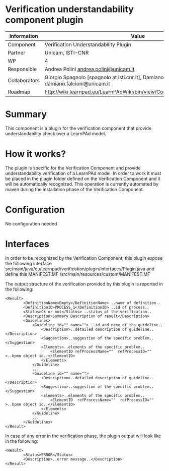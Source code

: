 Verification understandability component plugin
====================

Information   | Value
------------- | --------
Component     | Verification Understandability Plugin
Partner       | Unicam, ISTI-CNR
WP            | 4
Responsible   | Andrea Polini <andrea.polini@unicam.it>
Collaborators | Giorgio Spagnolo [spagnolo at isti.cnr.it],  Damiano Falcioni <damiano.falcioni@unicam.it> 
Roadmap       | http://wiki.learnpad.eu/LearnPAdWiki/bin/view/Component/Model+Verification

# Summary
This component is a plugin for the verification component that provide understandability check over a LearnPAd model.

# How it works?
The plugin is specific for the Verification Component and provide understandability verification of a LearnPAd model. In order to work it must be placed in the plugin folder defined on the Verification Component and it will be automatically recognized.
This operation is currently automated by maven during the installation phase of the Verification Component.

# Configuration
No configuration needed

# Interfaces
In order to be recognized by the Verification Component, this plugin expose the following interface src/main/java/eu/learnpad/verification/plugin/interfaces/Plugin.java 
and define this MANIFEST.MF /src/main/resources/custom/MANIFEST.MF

The output structure of the verification provided by this plugin is reported in the following:

	<Result>
			<DefinitionName>Empty</DefinitionName> ..name of definition..
   			<DefinitionID>PROCESS_1</DefinitionID> ..id of process..
			<Status>Ok or not</Status> ..status of the verification..
			<Description>Summary Description of result</Description>
			<Guidelines>
				<Guideline id="" name=""> ..id and name of the guideline..
					<Description>..detailed description of guideline..</Description>
					<Suggestion>..suggestion of the specific problem..</Suggestion>
					<Elements>..elements of the specific problem..
						<ElementID refProcessName=""  refProcessID="" >..bpmn object id..</ElementID>
					</Elements>
				</Guideline>
				...
				<Guideline id="" name="">
					<Description>..detailed description of guideline..</Description>
					<Suggestion>..suggestion of the specific problem..</Suggestion>
					<Elements>..elements of the specific problem..
						<ElementID  refProcessName=""  refProcessID="" >..bpmn object id..</ElementID>
					</Elements>
				</Guideline>	
				...		
			</Guidelines>
	</Result>

In case of any error in the verification phase, the plugin output will look like in the following:

	<Result>
			<Status>ERROR</Status>
			<Description>..error message..</Description>
	</Result>